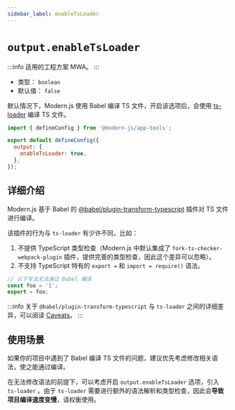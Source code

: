 ```yaml
---
sidebar_label: enableTsLoader
---
```


# `output.enableTsLoader`

:::info 适用的工程方案
MWA。
:::

- 类型： `boolean`
- 默认值： `false`

默认情况下，Modern.js 使用 Babel 编译 TS 文件，开启该选项后，会使用 [ts-loader](https://github.com/TypeStrong/ts-loader) 编译 TS 文件。

```javascript title="modern.config.js"
import { defineConfig } from '@modern-js/app-tools';

export default defineConfig({
  output: {
    enableTsLoader: true,
  },
});
```

## 详细介绍

Modern.js 基于 Babel 的 [@babel/plugin-transform-typescript](https://babeljs.io/docs/en/babel-plugin-transform-typescript) 插件对 TS 文件进行编译。

该插件的行为与 `ts-loader` 有少许不同，比如：

1. 不提供 TypeScript 类型检查（Modern.js 中默认集成了 `fork-ts-checker-webpack-plugin` 插件，提供完善的类型检查，因此这个差异可以忽略）。
2. 不支持 TypeScript 特有的 `export =` 和 `import = require()` 语法。

```js
// 以下写法无法通过 Babel 编译
const foo = '1';
export = foo;
```

:::info
关于 `@babel/plugin-transform-typescript` 与 `ts-loader` 之间的详细差异，可以阅读 [Caveats](https://babeljs.io/docs/en/babel-plugin-transform-typescript#caveats)。
:::

## 使用场景

如果你的项目中遇到了 Babel 编译 TS 文件的问题，建议优先考虑修改相关语法，使之能通过编译。

在无法修改语法的前提下，可以考虑开启 `output.enableTsLoader` 选项，引入 `ts-loader` 。由于 `ts-loader` 需要进行额外的语法解析和类型检查，因此会**导致项目编译速度变慢**，请权衡使用。
